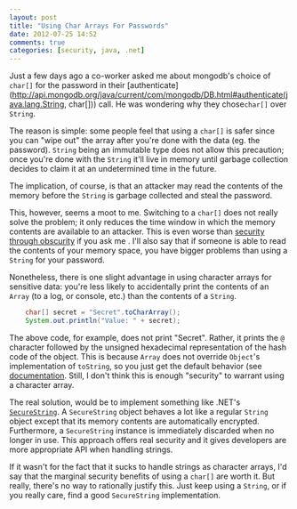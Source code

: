 ```yaml
---
layout: post
title: "Using Char Arrays For Passwords"
date: 2012-07-25 14:52
comments: true
categories: [security, java, .net]
---
```


Just a few days ago a co-worker asked me about mongodb's choice of `char[]` for the password in their [authenticate](http://api.mongodb.org/java/current/com/mongodb/DB.html#authenticate(java.lang.String, char[]\)) call. He was wondering why they chose`char[]` over `String`.

The reason is simple: some people feel that using a `char[]` is safer since you can "wipe out" the array after you're done with the data (eg. the password). `String` being an immutable type does not allow this precaution; once you're done with the `String` it'll live in memory until garbage collection decides to claim it at an undetermined time in the future.

The implication, of course, is that an attacker may read the contents of the memory before the `String` is garbage collected and steal the password.

This, however, seems a moot to me. Switching to a `char[]` does not really solve the problem; it only reduces the time window in which the memory contents are available to an attacker. This is even worse than [security through obscurity](http://en.wikipedia.org/wiki/Security_through_obscurity) if you ask me . I'll also say that if someone is able to read the contents of your memory space, you have bigger problems than using a `String` for your password.

Nonetheless, there is one slight advantage in using character arrays for sensitive data: you're less likely to accidentally print the contents of an `Array` (to a log, or console, etc.) than the contents of a `String`. 

```java
	char[] secret = "Secret".toCharArray();
	System.out.println("Value: " + secret);
```

The above code, for example, does not print "Secret". Rather, it prints the `@` character followed by the unsigned hexadecimal representation of the hash code of the object. This is because `Array` does not override `Object`'s implementation of `toString`, so you just get the default behavior (see [documentation](http://docs.oracle.com/javase/1.4.2/docs/api/java/lang/Object.html#toString(\))). Still, I don't think this is enough "security" to warrant using a character array.

The real solution, would be to implement something like .NET's [`SecureString`](http://msdn.microsoft.com/en-us/library/system.security.securestring.aspx). A `SecureString` object behaves a lot like a regular `String` object except that its memory contents are automatically encrypted. Furthermore, a `SecureString` instance is immediately discarded when no longer in use. This approach offers real security and it gives developers are more appropriate API when handling strings.

If it wasn't for the fact that it sucks to handle strings as character arrays, I'd say that the marginal security benefits of using a `char[]` are worth it. But really, there's no way to rationally justify this. Just keep using a `String`, or if you really care, find a good `SecureString` implementation.